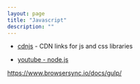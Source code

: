 ```yaml
---
layout: page
title: "Javascript"
description: ""
---
```




* [cdnjs](https://cdnjs.com/) - CDN links for js and css libraries

* [youtube - node.js](https://www.youtube.com/watch?v=czmulJ9NBP0)




https://www.browsersync.io/docs/gulp/



